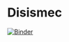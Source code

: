 # Disismec
[![Binder](https://mybinder.org/badge_logo.svg)](https://mybinder.org/v2/gh/AndresFlorez-Git/Disismec/master)
